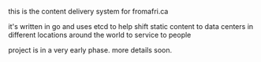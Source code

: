 this is the content delivery system for fromafri.ca

it's written in go and uses etcd to help shift static content to data centers in different locations around the world to service to people

project is in a very early phase. more details soon.
